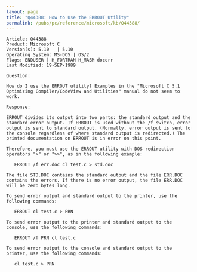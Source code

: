 ```yaml
---
layout: page
title: "Q44388: How to Use the ERROUT Utility"
permalink: /pubs/pc/reference/microsoft/kb/Q44388/
---
```


	Article: Q44388
	Product: Microsoft C
	Version(s): 5.10   | 5.10
	Operating System: MS-DOS | OS/2
	Flags: ENDUSER | H_FORTRAN H_MASM docerr
	Last Modified: 19-SEP-1989
	
	Question:
	
	How do I use the ERROUT utility? Examples in the "Microsoft C 5.1
	Optimizing Compiler/CodeView and Utilities" manual do not seem to
	work.
	
	Response:
	
	ERROUT divides its output into two parts: the standard output and the
	standard error output. If ERROUT is used without the /f switch, error
	output is sent to standard output. (Normally, error output is sent to
	the console regardless of where standard output is redirected.) The
	printed documentation on ERROUT is in error on this point.
	
	Therefore, you must use the ERROUT utility with DOS redirection
	operators ">" or ">>", as in the following example:
	
	   ERROUT /f err.doc cl test.c > std.doc
	
	The file STD.DOC contains the standard output and the file ERR.DOC
	contains the errors. If there is no error output, the file ERR.DOC
	will be zero bytes long.
	
	To send error output and standard output to the printer, use the
	following commands:
	
	   ERROUT cl test.c > PRN
	
	To send error output to the printer and standard output to the
	console, use the following commands:
	
	   ERROUT /f PRN cl test.c
	
	To send error output to the console and standard output to the
	printer, use the following commands:
	
	   cl test.c > PRN
